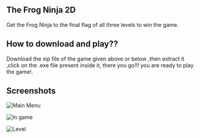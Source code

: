 
## The Frog Ninja 2D

Get the Frog Ninja to the final flag of all three levels to win the game.



## How to download and play??

Download the xip file of the game given above or below ,then extract it ,click on the .exe file present inside it, there you go!!! you are ready to play the game!.


## Screenshots

![Main Menu](https://raw.githubusercontent.com/BlueHeart0065/Projects/main/Game%20Screenshots/TheFrogNinja2D_Menu_ss.png)

![In game](https://raw.githubusercontent.com/BlueHeart0065/Projects/main/Game%20Screenshots/Screenshot%202023-03-02%20185234.png)

![Level](https://raw.githubusercontent.com/BlueHeart0065/Projects/main/Game%20Screenshots/Screenshot%202023-03-02%20185552.png)


